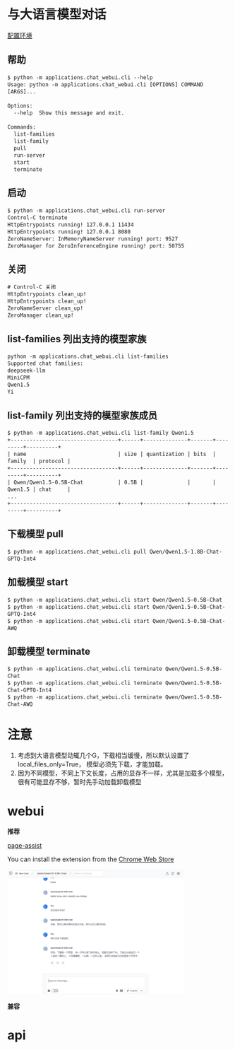 # 与大语言模型对话

[配置环境](https://github.com/noooop/zerollama/tree/main/setup)

## 帮助
```
$ python -m applications.chat_webui.cli --help
Usage: python -m applications.chat_webui.cli [OPTIONS] COMMAND [ARGS]...

Options:
  --help  Show this message and exit.

Commands:
  list-families
  list-family
  pull
  run-server
  start
  terminate
```

## 启动
```
$ python -m applications.chat_webui.cli run-server
Control-C terminate
HttpEntrypoints running! 127.0.0.1 11434
HttpEntrypoints running! 127.0.0.1 8080
ZeroNameServer: InMemoryNameServer running! port: 9527
ZeroManager for ZeroInferenceEngine running! port: 50755
```

## 关闭
```
# Control-C 关闭
HttpEntrypoints clean_up!
HttpEntrypoints clean_up!
ZeroNameServer clean_up!
ZeroManager clean_up!
```

## list-families 列出支持的模型家族
```
python -m applications.chat_webui.cli list-families
Supported chat families:
deepseek-llm
MiniCPM
Qwen1.5
Yi
```

## list-family 列出支持的模型家族成员
```
$ python -m applications.chat_webui.cli list-family Qwen1.5
+----------------------------------+------+--------------+-------+---------+----------+
| name                             | size | quantization | bits  | family  | protocol |
+----------------------------------+------+--------------+-------+---------+----------+
| Qwen/Qwen1.5-0.5B-Chat           | 0.5B |              |       | Qwen1.5 | chat     |
...
+----------------------------------+------+--------------+-------+---------+----------+
```

## 下载模型 pull
```
$ python -m applications.chat_webui.cli pull Qwen/Qwen1.5-1.8B-Chat-GPTQ-Int4
```

## 加载模型 start
```
$ python -m applications.chat_webui.cli start Qwen/Qwen1.5-0.5B-Chat
$ python -m applications.chat_webui.cli start Qwen/Qwen1.5-0.5B-Chat-GPTQ-Int4
$ python -m applications.chat_webui.cli start Qwen/Qwen1.5-0.5B-Chat-AWQ
```

## 卸载模型 terminate
```
$ python -m applications.chat_webui.cli terminate Qwen/Qwen1.5-0.5B-Chat
$ python -m applications.chat_webui.cli terminate Qwen/Qwen1.5-0.5B-Chat-GPTQ-Int4
$ python -m applications.chat_webui.cli terminate Qwen/Qwen1.5-0.5B-Chat-AWQ
```

# 注意
1. 考虑到大语言模型动辄几个G，下载相当缓慢，所以默认设置了local_files_only=True， 模型必须先下载，才能加载。
2. 因为不同模型，不同上下文长度，占用的显存不一样，尤其是加载多个模型，很有可能显存不够，暂时先手动加载卸载模型

# webui

**推荐**

[page-assist](https://github.com/n4ze3m/page-assist) 

You can install the extension from the [Chrome Web Store](https://chromewebstore.google.com/detail/page-assist-%E6%9C%AC%E5%9C%B0-ai-%E6%A8%A1%E5%9E%8B%E7%9A%84-web/jfgfiigpkhlkbnfnbobbkinehhfdhndo)

<img src="https://github.com/noooop/zerollama/blob/main/static/images/chat_server.png?raw=true" width="400">

**兼容**


# api

